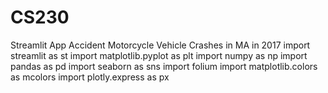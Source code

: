 # CS230
Streamlit App Accident Motorcycle Vehicle Crashes in MA in 2017
import streamlit as st
import matplotlib.pyplot as plt
import numpy as np
import pandas as pd
import seaborn as sns
import folium
import matplotlib.colors as mcolors
import plotly.express as px
